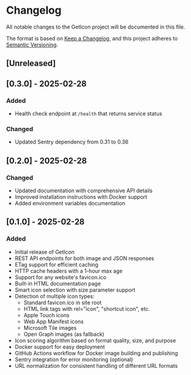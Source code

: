 # Changelog

All notable changes to the GetIcon project will be documented in this file.

The format is based on [Keep a Changelog](https://keepachangelog.com/en/1.0.0/),
and this project adheres to [Semantic Versioning](https://semver.org/spec/v2.0.0.html).

## [Unreleased]

## [0.3.0] - 2025-02-28

### Added
- Health check endpoint at `/health` that returns service status

### Changed
- Updated Sentry dependency from 0.31 to 0.36

## [0.2.0] - 2025-02-28

### Changed
- Updated documentation with comprehensive API details
- Improved installation instructions with Docker support
- Added environment variables documentation

## [0.1.0] - 2025-02-28

### Added
- Initial release of GetIcon
- REST API endpoints for both image and JSON responses
- ETag support for efficient caching
- HTTP cache headers with a 1-hour max age
- Support for any website's favicon.ico
- Built-in HTML documentation page
- Smart icon selection with size parameter support
- Detection of multiple icon types:
  - Standard favicon.ico in site root
  - HTML link tags with rel="icon", "shortcut icon", etc.
  - Apple Touch icons
  - Web App Manifest icons
  - Microsoft Tile images
  - Open Graph images (as fallback)
- Icon scoring algorithm based on format quality, size, and purpose
- Docker support for easy deployment
- GitHub Actions workflow for Docker image building and publishing
- Sentry integration for error monitoring (optional)
- URL normalization for consistent handling of different URL formats

